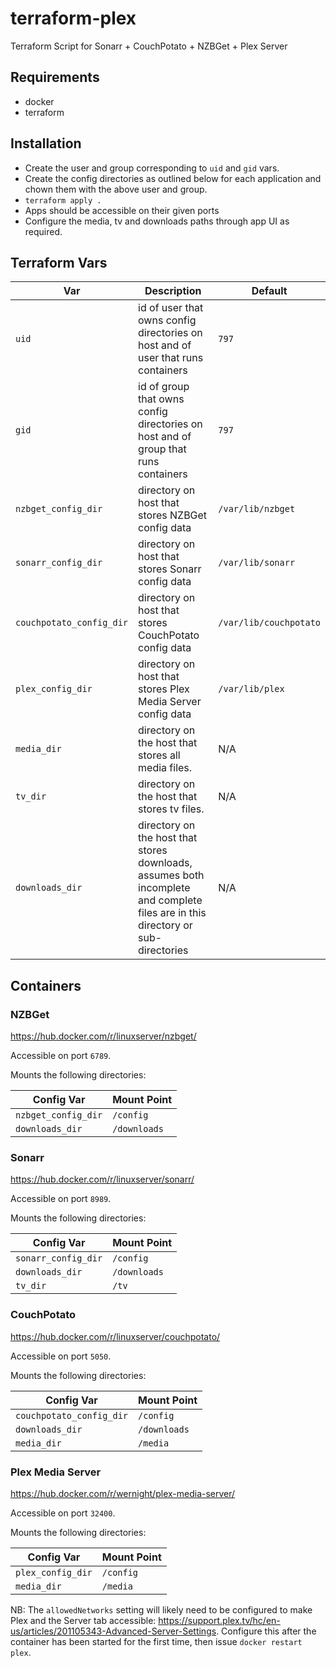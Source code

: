 # terraform-plex
Terraform Script for Sonarr + CouchPotato + NZBGet + Plex Server

## Requirements
- docker
- terraform

## Installation

- Create the user and group corresponding to `uid` and `gid` vars.
- Create the config directories as outlined below for each application and chown them with the above user and group.
- `terraform apply .`
- Apps should be accessible on their given ports
- Configure the media, tv and downloads paths through app UI as required.

## Terraform Vars
| Var | Description | Default |
| --- | ----------- | ------- |
| `uid` | id of user that owns config directories on host and of user that runs containers | `797` |
| `gid` | id of group that owns config directories on host and of group that runs containers | `797` |
| `nzbget_config_dir` | directory on host that stores NZBGet config data | `/var/lib/nzbget` |
| `sonarr_config_dir` | directory on host that stores Sonarr config data | `/var/lib/sonarr` |
| `couchpotato_config_dir` | directory on host that stores CouchPotato config data | `/var/lib/couchpotato` |
| `plex_config_dir` | directory on host that stores Plex Media Server config data | `/var/lib/plex` |
| `media_dir` | directory on the host that stores all media files. | N/A |
| `tv_dir` | directory on the host that stores tv files. | N/A |
| `downloads_dir` | directory on the host that stores downloads, assumes both incomplete and complete files are in this directory or sub-directories | N/A |

## Containers

### NZBGet

https://hub.docker.com/r/linuxserver/nzbget/

Accessible on port `6789`.

Mounts the following directories:

| Config Var | Mount Point |
| ---------- | ----------- |
| `nzbget_config_dir` | `/config` |
| `downloads_dir` | `/downloads` |

### Sonarr

https://hub.docker.com/r/linuxserver/sonarr/

Accessible on port `8989`.

Mounts the following directories:

| Config Var | Mount Point |
| ---------- | ----------- |
| `sonarr_config_dir` | `/config` |
| `downloads_dir` | `/downloads` |
| `tv_dir` | `/tv` |

### CouchPotato

https://hub.docker.com/r/linuxserver/couchpotato/

Accessible on port `5050`.

Mounts the following directories:

| Config Var | Mount Point |
| ---------- | ----------- |
| `couchpotato_config_dir` | `/config` |
| `downloads_dir` | `/downloads` |
| `media_dir` | `/media` |

### Plex Media Server

https://hub.docker.com/r/wernight/plex-media-server/

Accessible on port `32400`.

Mounts the following directories:

| Config Var | Mount Point |
| ---------- | ----------- |
| `plex_config_dir` | `/config` |
| `media_dir` | `/media` |

NB: The `allowedNetworks` setting will likely need to be configured to make Plex and the Server tab accessible: https://support.plex.tv/hc/en-us/articles/201105343-Advanced-Server-Settings. Configure this after the container has been started for the first time, then issue `docker restart plex`.
